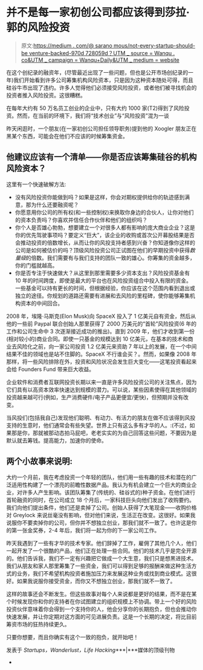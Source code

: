# 并不是每一家初创公司都应该得到莎拉·郭的风险投资

> 原文:[https://medium . com/@ sarano mous/not-every-startup-should-be venture-backed-970d 728059d？UTM _ source = Wanqu . co&UTM _ campaign = Wanqu+Daily&UTM _ medium = website](https://medium.com/@saranormous/not-every-startup-should-be-venture-backed-970d728059d?utm_source=wanqu.co&utm_campaign=Wanqu+Daily&utm_medium=website)

在这个创纪录的融资年，(尽管最近出现了一些问题，但也是公开市场创纪录的一年)我们开始看到许多公司筹集机构风险资本，只是因为这种资本随处可得，而且硅谷牛市出现了违约。许多人觉得他们必须接受风险投资，或者他们被寻找机会的投资者推入风险投资。这很糟糕。

在每年大约有 50 万名员工创业的企业中，只有大约 1000 家(T2)得到了风险投资。然而，在当前的环境下，我们将“技术创业”与“风险投资”混为一谈

昨天闲逛时，一个朋友(在一家初创公司担任领导职务)提到他的 Xoogler 朋友正在黑某个东西，可能会在他们不应该的时候筹集资金。

## 他建议应该有一个清单——你是否应该筹集硅谷的机构风险资本？

这里有一个快速破解方法:

*   没有风险投资你能做到吗？如果是这样，你会对期权提供给你的轨迹感到满意，那为什么还要融资呢？
*   你愿意用你公司的所有权(和一些控制权)来换取你身边的合伙人，让你对他们的资本负责吗？你喜欢并信任合作伙伴和他们的组织吗？
*   你个人是否雄心勃勃，想要建立一个对很多人都有影响的庞大商业企业？这是你的优先驾驶事项吗？要定义“巨大”，该企业的收购或首次公开募股结果是否会推动投资的倍数增长，从而让你的风投支持者感到兴奋？你知道像你这样的公司是如何被估价的吗？顶级风险投资公司正试图在他们的早期投资中获得*数量级*的倍数。我们需要有与我们支持的团队一致的雄心。你筹集的资金越多，你的门槛就越高。
*   你是否专注于快速做大？从这里到那里需要多少资本支出？风险投资基金有 10 年的时间跨度，即使是最大的平台也在风险投资组合中投入有限的资金。一些基金可以持有更长的时间，但根据经验，你应该在这个范围内看到退出或独立的途径。你规划的道路还需要有进展和去风险的里程碑，使你能够筹集机构资本的中间回合。

2008 年，埃隆·马斯克(Elon Musk)向 SpaceX 投入了 1 亿美元自有资金，然后从他的一些前 Paypal 联合创始人那里获得了 2000 万美元的“首轮”风险投资(6 年的工作和公司生命中 3 次逐渐接近成功的推出)。直到 2009 年，他们才收到第一份(相对较小的)商业合同。即使一只基金的规模达到 10 亿美元，在基本的技术和商业去风险化之前，向一家公司投资 1.2 亿美元来资助 7 年以上的发展，在一个中间结果不佳的领域也是站不住脚的。SpaceX 不行谁会买？。然而，如果像 2008 年那样，将一些风险排除在外，投资和风险状况会发生巨大变化——这笔投资看起来会给 Founders Fund 带来巨大收益。

企业软件和消费者互联网投资长期以来一直是许多风险投资公司的关注焦点，因为它们具有以高资本效率快速达到规模的潜力。可以说，某些因素使得在其他领域的投资越来越可行(例如，生产消费硬件/电子产品更便宜/更快)，但预期并没有改变。

当风投们(包括我自己)发现他们聪明、有动力、有活力的朋友在做不应该得到风投支持的生意时，他们通常会有些失望。世界上只有这么多有才华的人。:(不过，如果那是你，那就被那动态拍马屁吧，老老实实的为自己回答这些问题，不要因为是默认就去筹钱。提高能力，加速你的使命。

## 两个小故事来说明:

大约一个月前，我在考虑投资一个年轻的团队，他们用一些有趣的技术和潜在的广泛适用性构建了一个漂亮的前瞻性数据产品。我认为有机会建立一个巨大的商业企业，对许多人产生影响。该团队筹集了(传统的、硅谷式的)种子资金。在他们进行首轮融资的同时，在公司成立 18 个月后，一家科技巨头向他们发出了收购要约。我们向他们提出条件，他们还是卖掉了公司。创始人获得了大笔现金——收购价格对 Greylock 来说丝毫没有影响，但对他们来说，生活正在改变。这很好。如果我说服你不要卖掉你的公司，但你并不想独立创业，那我们就不一致了。也许这是你的第一张金奖券，2-4 年后，我们将一起为你的下一家公司工作。

昨天我遇到了一些有才华的技术专家。他们辞掉了工作，雇佣了其他几个人，他们一起开发了一个很酷的产品，他们正在处理一些合同。他们的技术几乎是完全开源的。他们告诉我，我们不一定有兴趣把它做成一个大生意，我们只是想黑进技术。我们从朋友和家人那里筹集了一些资金，我们可以得到足够的报酬来做这种生活方式的业务，我们不希望机构投资者施加压力来发展这种业务或找到商业模式。这很好。如果我说服你接受资金，而你又不想独立创业，那我们就不一致了。

这样的故事还会不断发生。但这些故事对每个人来说都是更好的结果，而不是在某个时候发现你和你的支持者在你试图建立的组织规模上不协调。带上一个好的风险投资伙伴意味着你会得到一个支持你的人，他会分享你的长期抱负，但也会推动你快速发展，并让你定期对这方面的可见进展负责。这是一个长期的决定，将比目前筹资市场的狂热持续更久。

只要你想要，而且你确实有这个一致的抱负，就开始吧！



发表于 *Startups，Wanderlust，Life Hacking****|***媒体的顶级刊物

-

